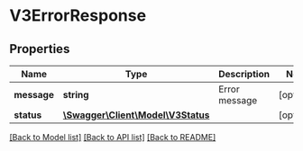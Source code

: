 # V3ErrorResponse

## Properties
Name | Type | Description | Notes
------------ | ------------- | ------------- | -------------
**message** | **string** | Error message | [optional] 
**status** | [**\Swagger\Client\Model\V3Status**](V3Status.md) |  | [optional] 

[[Back to Model list]](../../README.md#documentation-for-models) [[Back to API list]](../../README.md#documentation-for-api-endpoints) [[Back to README]](../../README.md)

